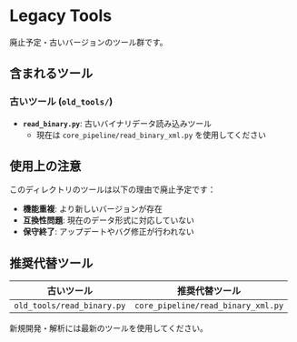 # Legacy Tools

廃止予定・古いバージョンのツール群です。

## 含まれるツール

### 古いツール (`old_tools/`)
- **`read_binary.py`**: 古いバイナリデータ読み込みツール
  - 現在は `core_pipeline/read_binary_xml.py` を使用してください

## 使用上の注意

このディレクトリのツールは以下の理由で廃止予定です：

- **機能重複**: より新しいバージョンが存在
- **互換性問題**: 現在のデータ形式に対応していない
- **保守終了**: アップデートやバグ修正が行われない

## 推奨代替ツール

| 古いツール | 推奨代替ツール |
|-----------|---------------|
| `old_tools/read_binary.py` | `core_pipeline/read_binary_xml.py` |

新規開発・解析には最新のツールを使用してください。